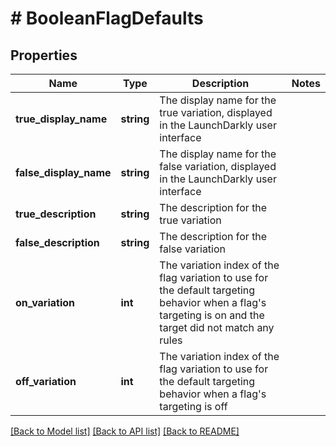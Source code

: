 # # BooleanFlagDefaults

## Properties

Name | Type | Description | Notes
------------ | ------------- | ------------- | -------------
**true_display_name** | **string** | The display name for the true variation, displayed in the LaunchDarkly user interface |
**false_display_name** | **string** | The display name for the false variation, displayed in the LaunchDarkly user interface |
**true_description** | **string** | The description for the true variation |
**false_description** | **string** | The description for the false variation |
**on_variation** | **int** | The variation index of the flag variation to use for the default targeting behavior when a flag&#39;s targeting is on and the target did not match any rules |
**off_variation** | **int** | The variation index of the flag variation to use for the default targeting behavior when a flag&#39;s targeting is off |

[[Back to Model list]](../../README.md#models) [[Back to API list]](../../README.md#endpoints) [[Back to README]](../../README.md)
